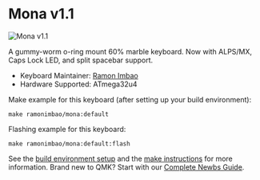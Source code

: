 # Mona v1.1

![Mona v1.1](https://i.imgur.com/VaWcIkjl.png)

A gummy-worm o-ring mount 60% marble keyboard. Now with ALPS/MX, Caps Lock LED, and split spacebar support.

* Keyboard Maintainer: [Ramon Imbao](https://github.com/ramonimbao)
* Hardware Supported: ATmega32u4

Make example for this keyboard (after setting up your build environment):

    make ramonimbao/mona:default

Flashing example for this keyboard:

    make ramonimbao/mona:default:flash

See the [build environment setup](https://docs.qmk.fm/#/getting_started_build_tools) and the [make instructions](https://docs.qmk.fm/#/getting_started_make_guide) for more information. Brand new to QMK? Start with our [Complete Newbs Guide](https://docs.qmk.fm/#/newbs).
